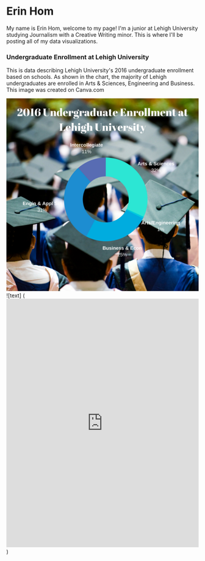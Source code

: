 # Erin Hom
My name is Erin Hom, welcome to my page! I'm a junior at Lehigh University studying Journalism with a Creative Writing minor. This is where I'll be posting all of my data visualizations.

### Undergraduate Enrollment at Lehigh University
This is data describing Lehigh University's 2016 undergraduate enrollment based on schools. As shown in the chart, the majority of Lehigh undergraduates are enrolled in Arts & Sciences, Engineering and Business. This image was created on Canva.com

![text](https://github.com/erinhom/erinhom.github.io/blob/master/undergrad.png?raw=true)
![text] (<iframe src='https://cdn.knightlab.com/libs/timeline3/latest/embed/index.html?source=16PkbMabdUchKpK6c-7KyEReXtUUjk6h18heQBmyL0qg&font=Default&lang=en&initial_zoom=2&height=650' width='100%' height='650' webkitallowfullscreen mozallowfullscreen allowfullscreen frameborder='0'></iframe>)
